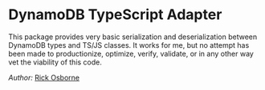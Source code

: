 # DynamoDB TypeScript Adapter

This package provides very basic serialization and deserialization between DynamoDB types and TS/JS classes.
It works for me, but no attempt has been made to productionize, optimize, verify, validate, or in any other way vet the viability of this code.

_Author:_ [Rick Osborne](https://rickosborne.org)
